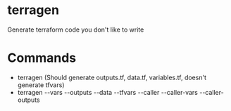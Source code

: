 # terragen
Generate terraform code you don't like to write

# Commands

- terragen (Should generate outputs.tf, data.tf, variables.tf, doesn't generate tfvars)
- terragen --vars --outputs --data --tfvars --caller --caller-vars --caller-outputs
